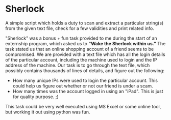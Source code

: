 # Sherlock  
A simple script which holds a duty to scan and extract a particular string(s) from the given text file, check for a few validities and print related info.  

"Sherlock" was a bonus + fun task provided to me during the start of an externship program, which asked us to **"Wake the Sherlock within us."** The task stated us that an online shopping account of a friend seems to be compromised. We are provided with a text file which has all the login details of the particular account, including the machine used to login and the IP address of the machine. Our task is to go through the text file, which possibly contains thousands of lines of details, and figure out the following:  

* How many unique IPs were used to login the particular account. This could help us figure out whether or not our friend is under a scam.  
* How many times was the account logged in using an "iPad". This is just for quality purpose. ;)  

This task could be very well executed using MS Excel or some online tool, but working it out using python was fun.

